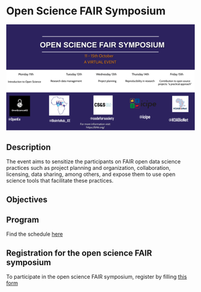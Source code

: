 # Open Science FAIR Symposium
![symposiumposter](symposumposter.jpg)

## Description
The event aims to sensitize the participants on FAIR open data science practices such as project planning and organization, collaboration, licensing, data sharing, among others, and expose them to use open science tools that facilitate these practices. 

## Objectives

## Program
Find the schedule [here](https://github.com/BioinfoNet/Open-Science-Symposium/blob/main/schedule.md)


## Registration for the open science FAIR symposium
To participate in the open science FAIR symposium, register by filling [this form](https://docs.google.com/forms/d/e/1FAIpQLSf-62sB59PyUbOn9v-DxTyNPEHXUadIBSkc1xxEhIeIwLeiJw/viewform)
